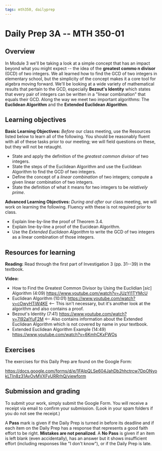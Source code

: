 ```yaml
---
tags: mth350, dailyprep
---
```


# Daily Prep 3A -- MTH 350-01

## Overview 

In Module 3 we'll be taking a look at a simple concept that has an impact beyond what you might expect -- the idea of the **greatest commo n divisor** (GCD) of two integers. We all learned how to find the GCD of two integers in elementary school, but the simplicity of the concept makes it a core tool for algebra moving forward. We'll be looking at a wide variety of mathematical results that pertain to the GCD, especially **Bezout's Identity** which states that every pair of integers can be written in a "linear combination" that equals their GCD. Along the way we meet two important algorithms: The **Euclidean Algorithm** and the **Extended Euclidean Algorithm**. 

## Learning objectives 

**Basic Learning Objectives:** *Before* our class meeting, use the Resources listed below to learn all of the following. You should be reasonably fluent with all of these tasks prior to our meeting; we will field questions on these, but they will not be retaught. 

- State and apply the definition of the *greatest common divisor* of two integers.
- State the steps of the Euclidean Algorithm and use the Euclidean Algorithm to find the GCD of two integers. 
- Define the concept of a *linear combination* of two integers; compute a given linear combination of two integers. 
- State the definition of what it means for two integers to be *relatively prime*. 

<!-- 
SAVE THESE FOR 3B
- Explain line-by-line a proof of Theorem 3.10
- State and apply Theorem 3.4, Theorem 3.9 (Bezout's Identity), Theorem 3.10, Corollary 3.11, Theorem 3.14, and Theorem 3.15. -->



**Advanced Learning Objectives:** *During and after* our class meeting, we will work on learning the following. Fluency with these is not required prior to class. 

- Explain line-by-line the proof of Theorem 3.4. 
- Explain line-by-line a proof of the Eucidean Algorithm.
- Use the *Extended Euclidean Algorithm* to write the GCD of two integers as a linear combination of those integers. 

## Resources for learning

**Reading:** Read through the first part of Investigation 3 (pp. 31--39) in the textbook. 

**Video:** 

- How to Find the Greatest Common Divisor by Using the Euclidian [*sic*] Algorithm (4:09) https://www.youtube.com/watch?v=JUzYl1TYMcU
- Euclidean Algorithm (10:01) https://www.youtube.com/watch?v=cOwyHTiW4KE  <-- This isn't necessary, but it's another look at the algorithm and also contains a proof. 
- Bezout's Identity (7:41) https://www.youtube.com/watch?v=7I92alYuF2M <-- Also contains information about the Extended Euclidean Algorithm which is not covered by name in your textbook. 
- Extended Euclidean Algorithm Example (14:49) https://www.youtube.com/watch?v=6KmhCKxFWOs

<!-- **Other:**  -->

## Exercises 

The exercises for this Daily Prep are found on the Google Form: 

https://docs.google.com/forms/d/e/1FAIpQLSe604JahDb2hhctrcw7DpONyokLTIn8z31AvOvMVXFyURRrhQ/viewform

## Submission and grading 

To submit your work, simply submit the Google Form. You will receive a receipt via email to confirm your submission. (Look in your spam folders if you do not see the receipt.) 

A **Pass** mark is given if the Daily Prep is turned in before its deadline and if each item on the Daily Prep has a response that represents a good faith effort to be right. **Mistakes are not penalized**. A **No Pass** is given if an item is left blank (even accidentally), has an answer but it shows insufficient effort (including responses like "I don't know"), or if the Daily Prep is late.